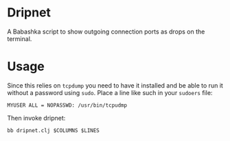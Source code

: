 
Dripnet
=======

A Babashka script to show outgoing connection ports as drops on the terminal.

Usage
=====

Since this relies on `tcpdump` you need to have it installed and be able to run it without a password using `sudo`. Place a line like such in your `sudoers` file:
```
MYUSER ALL = NOPASSWD: /usr/bin/tcpudmp
```

Then invoke dripnet:
```
bb dripnet.clj $COLUMNS $LINES
```
